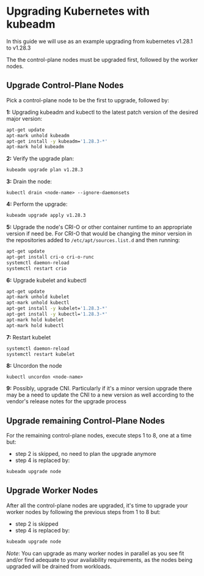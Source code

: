 ---
---
# Upgrading Kubernetes with kubeadm

In this guide we will use as an example upgrading from kubernetes v1.28.1 to v1.28.3

The the control-plane nodes must be upgraded first, followed by the worker nodes.

## Upgrade Control-Plane Nodes

Pick a control-plane node to be the first to upgrade, followed by:

**1:** Upgrading kubeadm and kubectl to the latest patch version of the desired major version:
```bash
apt-get update
apt-mark unhold kubeadm
apt-get install -y kubeadm='1.28.3-*'
apt-mark hold kubeadm
```

**2:** Verify the upgrade plan:
```bash
kubeadm upgrade plan v1.28.3
```

**3:** Drain the node:
```
kubectl drain <node-name> --ignore-daemonsets
```

**4:** Perform the upgrade:
```bash
kubeadm upgrade apply v1.28.3
```
**5:** Upgrade the node's CRI-O or other container runtime to an appropriate version if need be. For CRI-O that would be changing the minor version in the repositories added to `/etc/apt/sources.list.d` and then running:
```bash
apt-get update
apt-get install cri-o cri-o-runc
systemctl daemon-reload
systemctl restart crio
```

**6:** Upgrade kubelet and kubectl
```bash
apt-get update
apt-mark unhold kubelet
apt-mark unhold kubectl
apt-get install -y kubelet='1.28.3-*'
apt-get install -y kubectl='1.28.3-*'
apt-mark hold kubelet
apt-mark hold kubectl
```

**7:** Restart kubelet
```bash
systemctl daemon-reload
systemctl restart kubelet
```

**8:** Uncordon the node
```
kubectl uncordon <node-name>
```

**9:** Possibly, upgrade CNI. Particularly if it's a minor version upgrade there may be a need to update the CNI to a new version as well according to the vendor's release notes for the upgrade process

## Upgrade remaining Control-Plane Nodes

For the remaining control-plane nodes, execute steps 1 to 8, one at a time but:

- step 2 is skipped, no need to plan the upgrade anymore
- step 4 is replaced by:
```bash
kubeadm upgrade node
```

## Upgrade Worker Nodes

After all the control-plane nodes are upgraded, it's time to upgrade your worker nodes by following the previous steps from 1 to 8 but:
- step 2 is skipped
- step 4 is replaced by:
```bash
kubeadm upgrade node
```

*Note*: You can upgrade as many worker nodes in parallel as you see fit and/or find adequate to your availability requirements, as the nodes being upgraded will be drained from workloads.
